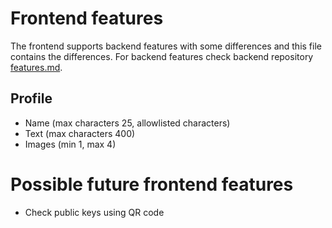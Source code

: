 
# Frontend features

The frontend supports backend features with some differences and this
file contains the differences. For backend features check backend repository
[features.md](https://github.com/afroditeapp/afrodite-backend/blob/main/docs/features.md).

## Profile

* Name (max characters 25, allowlisted characters)
* Text (max characters 400)
* Images (min 1, max 4)

# Possible future frontend features

* Check public keys using QR code
